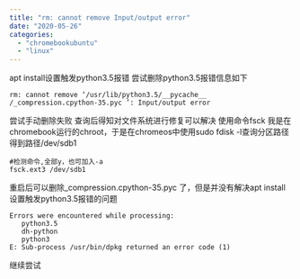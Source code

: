 ```yaml
---
title: "rm: cannot remove Input/output error"
date: "2020-05-26"
categories: 
  - "chromebookubuntu"
  - "linux"
---
```


apt install设置触发python3.5报错 尝试删除python3.5报错信息如下

```shell
rm: cannot remove ‘/usr/lib/python3.5/__pycache__ /_compression.cpython-35.pyc ’: Input/output error
```

尝试手动删除失败 查询后得知对文件系统进行修复可以解决 使用命令fsck 我是在chromebook运行的chroot，于是在chromeos中使用sudo fdisk -l查询分区路径 得到路径/dev/sdb1

```shell
#检测命令,全部y，也可加入-a
fsck.ext3 /dev/sdb1
```

重启后可以删除\_compression.cpython-35.pyc 了，但是并没有解决apt install设置触发python3.5报错的问题

```shell
Errors were encountered while processing:
   python3.5
   dh-python
   python3
E: Sub-process /usr/bin/dpkg returned an error code (1)
```

继续尝试
